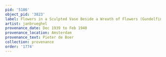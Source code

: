 ```yaml
---
pid: '5186'
object_pid: '3823'
label: Flowers in a Sculpted Vase Beside a Wreath of Flowers (Gundelfingen)
artist: janbrueghel
provenance_date: Dec 1939 to Feb 1940
provenance_location: Amsterdam
provenance_text: Pieter de Boer
collection: provenance
order: '1774'
---
```

